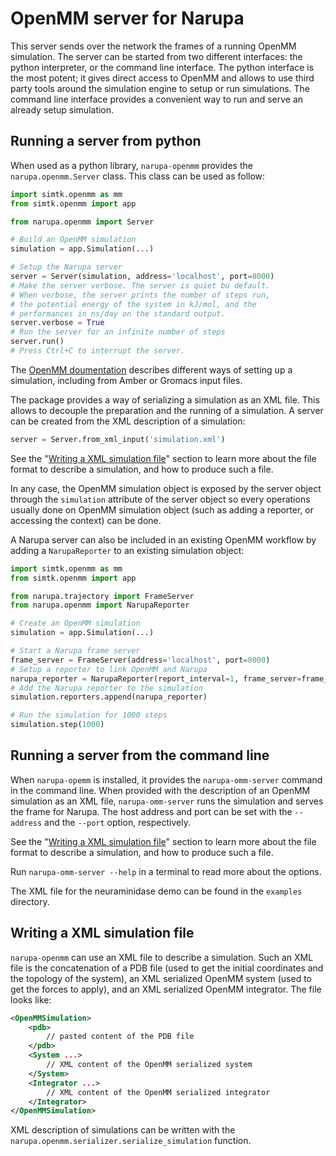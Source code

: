 OpenMM server for Narupa
========================

This server sends over the network the frames of a running OpenMM simulation. The server can
be started from two different interfaces: the python interpreter, or the command line interface.
The python interface is the most potent; it gives direct access to OpenMM and allows to use third
party tools around the simulation engine to setup or run simulations. The command line interface
provides a convenient way to run and serve an already setup simulation.

Running a server from python
----------------------------

When used as a python library, `narupa-openmm` provides the
`narupa.openmm.Server` class. This class can be used as follow:

```python
import simtk.openmm as mm
from simtk.openmm import app

from narupa.openmm import Server

# Build an OpenMM simulation
simulation = app.Simulation(...)

# Setup the Narupa server
server = Server(simulation, address='localhost', port=8000)
# Make the server verbose. The server is quiet bu default.
# When verbose, the server prints the number of steps run,
# the potential energy of the system in kJ/mol, and the
# performances in ns/day on the standard output.
server.verbose = True
# Run the server for an infinite number of steps
server.run()
# Press Ctrl+C to interrupt the server.
```

The [OpenMM doumentation](http://docs.openmm.org/latest/userguide/application.html#running-simulations)
describes different ways of setting up a simulation, including from Amber or Gromacs input files.

The package provides a way of serializing a simulation as an XML file. This allows to decouple the preparation and the
running of a simulation. A server can be created from the XML description of a simulation:

```python
server = Server.from_xml_input('simulation.xml')
```

See the "[Writing a XML simulation file](#writing-a-xml-simulation-file)"
section to learn more about the file format to describe a simulation, and
how to produce such a file.

In any case, the OpenMM simulation object is exposed by the server object through the
`simulation` attribute of the server object so every operations usually done on OpenMM simulation
object (such as adding a reporter, or accessing the context) can be done.

A Narupa server can also be included in an existing OpenMM workflow by adding
a `NarupaReporter` to an existing simulation object:

```python
import simtk.openmm as mm
from simtk.openmm import app

from narupa.trajectory import FrameServer
from narupa.openmm import NarupaReporter

# Create an OpenMM simulation
simulation = app.Simulation(...)

# Start a Narupa frame server
frame_server = FrameServer(address='localhost', port=8000)
# Setup a reporter to link OpenMM and Narupa
narupa_reporter = NarupaReporter(report_interval=1, frame_server=frame_server)
# Add the Narupa reporter to the simulation
simulation.reporters.append(narupa_reporter)

# Run the simulation for 1000 steps
simulation.step(1000)
```

Running a server from the command line
--------------------------------------

When `narupa-opemm` is installed, it provides the `narupa-omm-server`
command in the command line. When provided with the description of an
OpenMM simulation as an XML file, `narupa-omm-server` runs the simulation
and serves the frame for Narupa. The host address and port can be set with
the `--address` and the `--port` option, respectively.

See the "[Writing a XML simulation file](#writing-a-xml-simulation-file)"
section to learn more about the file format to describe a simulation, and
how to produce such a file.

Run `narupa-omm-server --help` in a terminal to read more about the options.

The XML file for the neuraminidase demo can be found in the `examples` directory.

Writing a XML simulation file
-----------------------------

`narupa-openmm` can use an XML file to describe a simulation. Such an XML file is
the concatenation of a PDB file (used to get the initial coordinates and the
topology of the system), an XML serialized OpenMM system (used to get the forces
to apply), and an XML serialized OpenMM integrator. The file looks like:

```xml
<OpenMMSimulation>
    <pdb>
        // pasted content of the PDB file
    </pdb>
    <System ...>
        // XML content of the OpenMM serialized system
    </System>
    <Integrator ...>
        // XML content of the OpenMM serialized integrator
    </Integrator>
</OpenMMSimulation>
```

XML description of simulations can be written with the
`narupa.openmm.serializer.serialize_simulation` function.
